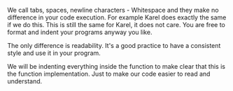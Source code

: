 We call tabs, spaces, newline characters - Whitespace and they make no difference in your code execution. For example Karel does exactly the same if we do this. This is still the same for Karel, it does not care. You are free to format and indent your programs anyway you like. 

The only difference is readability. It's a good practice to have a consistent style and use it in your program.

We will be indenting everything inside the function to make clear that this is the function implementation. Just to make our code easier to read and understand. 

